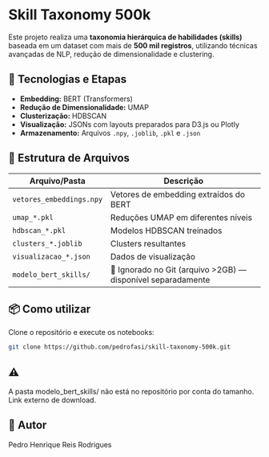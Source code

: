 
# Skill Taxonomy 500k

Este projeto realiza uma **taxonomia hierárquica de habilidades (skills)** baseada em um dataset com mais de **500 mil registros**, utilizando técnicas avançadas de NLP, redução de dimensionalidade e clustering.

## 🚀 Tecnologias e Etapas

- **Embedding:** BERT (Transformers)
- **Redução de Dimensionalidade:** UMAP
- **Clusterização:** HDBSCAN
- **Visualização:** JSONs com layouts preparados para D3.js ou Plotly
- **Armazenamento:** Arquivos `.npy`, `.joblib`, `.pkl` e `.json`

## 📁 Estrutura de Arquivos

| Arquivo/Pasta | Descrição |
|---------------|-----------|
| `vetores_embeddings.npy` | Vetores de embedding extraídos do BERT |
| `umap_*.pkl` | Reduções UMAP em diferentes níveis |
| `hdbscan_*.pkl` | Modelos HDBSCAN treinados |
| `clusters_*.joblib` | Clusters resultantes |
| `visualizacao_*.json` | Dados de visualização |
| `modelo_bert_skills/` | 🚫 Ignorado no Git (arquivo >2GB) — disponível separadamente |

## 📦 Como utilizar

Clone o repositório e execute os notebooks:

```bash
git clone https://github.com/pedrofasi/skill-taxonomy-500k.git
```

## ⚠️ 

A pasta modelo_bert_skills/ não está no repositório por conta do tamanho. Link externo de download.

## 🧠 Autor
Pedro Henrique Reis Rodrigues

